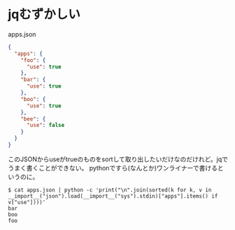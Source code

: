 # jqむずかしい

apps.json

```json
{
  "apps": {
    "foo": {
      "use": true
    },
    "bar": {
      "use": true
    },
    "boo": {
      "use": true
    },
    "bee": {
      "use": false
    }
  }
}
```

このJSONからuseがtrueのものをsortして取り出したいだけなのだけれど。jqでうまく書くことができない。
pythonですら(なんとか)ワンライナーで書けるというのに。

```console
$ cat apps.json | python -c 'print("\n".join(sorted(k for k, v in __import__("json").load(__import__("sys").stdin)["apps"].items() if v["use"])))'
bar
boo
foo
```
